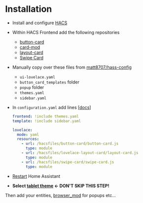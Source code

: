 # Installation

* Install and configure [HACS](https://hacs.xyz/)

* Within HACS Frontend add the following repositories
  * [button-card](https://github.com/custom-cards/button-card)
  * [card-mod](https://github.com/thomasloven/lovelace-card-mod)
  * [layout-card](https://github.com/thomasloven/lovelace-layout-card)
  * [Swipe Card](https://github.com/bramkragten/swipe-card)

* Manually copy over these files from [matt8707/hass-config](https://github.com/matt8707/hass-config)
  * `ui-lovelace.yaml`
  * `button_card_templates` folder
  * `popup` folder
  * `themes.yaml`
  * `sidebar.yaml`

* In `configuration.yaml` add lines [[docs](https://www.home-assistant.io/lovelace/dashboards/)]

  ```yaml
  frontend: !include themes.yaml
  template: !include sidebar.yaml

  lovelace:
    mode: yaml
    resources:
      - url: /hacsfiles/button-card/button-card.js
        type: module
      - url: /hacsfiles/lovelace-layout-card/layout-card.js
        type: module
      - url: /hacsfiles/swipe-card/swipe-card.js
        type: module
  ```

* [Restart](https://my.home-assistant.io/redirect/server_controls/) Home Assistant

* **Select [tablet theme](https://my.home-assistant.io/redirect/profile/) ← DON'T SKIP THIS STEP!**

Then add your entities, [browser_mod](https://github.com/thomasloven/hass-browser_mod) for popups etc...
